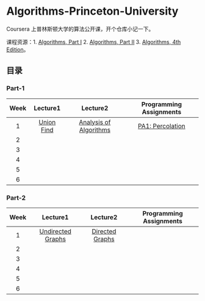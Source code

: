 # Algorithms-Princeton-University

Coursera 上普林斯顿大学的算法公开课，开个仓库小记一下。

课程资源：1. [Algorithms, Part I](https://www.coursera.org/learn/algorithms-part1) 2. [Algorithms, Part II](https://www.coursera.org/learn/algorithms-part2)  3. [Algorithms, 4th Edition](https://algs4.cs.princeton.edu/home/)。

## 目录

### Part-1

| Week  | Lecture1                                                          | Lecture2                                                                      | Programming Assignments                                                 |
| :---: | :---------------------------------------------------------------: | :---------------------------------------------------------------------------: | :---------------------------------------------------------------------: |
| 1    | [Union Find](https://www.cnblogs.com/mingyueanyao/p/8583941.html) | [Analysis of Algorithms](https://www.cnblogs.com/mingyueanyao/p/9111665.html) | [PA1: Percolation](https://www.cnblogs.com/mingyueanyao/p/9097987.html) |
| 2    |                                                                   |                                                                               |                                                                         |
| 3    |                                                                   |                                                                               |                                                                         |
| 4    |                                                                   |                                                                               |                                                                         |
| 5    |                                                                   |                                                                               |                                                                         |
| 6    |                                                                   |                                                                               |                                                                         |

### Part-2

| Week  | Lecture1                                                          | Lecture2                                                                      | Programming Assignments                                                 |
| :---: | :---------------------------------------------------------------: | :---------------------------------------------------------------------------: | :---------------------------------------------------------------------: |
| 1    | [Undirected Graphs](https://www.cnblogs.com/mingyueanyao/p/9133805.html) | [Directed Graphs](https://www.cnblogs.com/mingyueanyao/p/9148210.html) |  |[PA1: WordNet](https://www.cnblogs.com/mingyueanyao/p/9166441.html)
| 2    |                                                                   |                                                                               |                                                                         |
| 3    |                                                                   |                                                                               |                                                                         |
| 4    |                                                                   |                                                                               |                                                                         |
| 5    |                                                                   |                                                                               |                                                                         |
| 6    |                                                                   |                                                                               |                                                                         |
